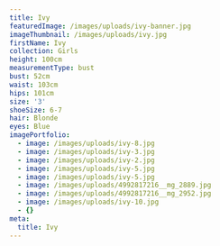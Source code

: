 ```yaml
---
title: Ivy
featuredImage: /images/uploads/ivy-banner.jpg
imageThumbnail: /images/uploads/ivy.jpg
firstName: Ivy
collection: Girls
height: 100cm
measurementType: bust
bust: 52cm
waist: 103cm
hips: 101cm
size: '3'
shoeSize: 6-7
hair: Blonde
eyes: Blue
imagePortfolio:
  - image: /images/uploads/ivy-8.jpg
  - image: /images/uploads/ivy-3.jpg
  - image: /images/uploads/ivy-2.jpg
  - image: /images/uploads/ivy-5.jpg
  - image: /images/uploads/ivy-5.jpg
  - image: /images/uploads/4992817216__mg_2889.jpg
  - image: /images/uploads/4992817216__mg_2952.jpg
  - image: /images/uploads/ivy-10.jpg
  - {}
meta:
  title: Ivy
---
```


